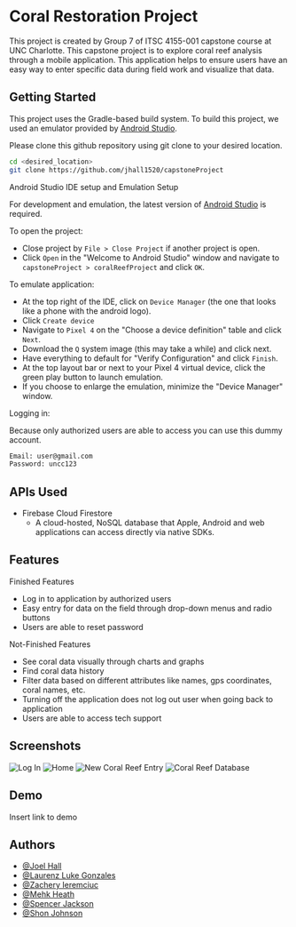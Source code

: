 
# Coral Restoration Project

This project is created by Group 7 of ITSC 4155-001 capstone course at UNC Charlotte. 
This capstone project is to explore coral reef analysis through a mobile application. 
This application helps to ensure users have an easy way to enter specific data during field work and visualize that data.



## Getting Started

This project uses the Gradle-based build system. 
To build this project, we used an emulator provided by [Android Studio](https://developer.android.com/studio).

Please clone this github repository using git clone to your desired location.

```bash
cd <desired_location>
git clone https://github.com/jhall1520/capstoneProject
```

Android Studio IDE setup and Emulation Setup

For development and emulation, the latest version of [Android Studio](https://developer.android.com/studio) is required. 

To open the project:
- Close project by `File > Close Project` if another project is open.
- Click `Open` in the "Welcome to Android Studio" window and navigate to `capstoneProject > coralReefProject` and click `OK`.

To emulate application:
- At the top right of the IDE, click on `Device Manager` (the one that looks like a phone with the android logo).
- Click `Create device`
- Navigate to `Pixel 4` on the "Choose a device definition" table and click `Next`.
- Download the `Q` system image (this may take a while) and click next.
- Have everything to default for "Verify Configuration" and click `Finish`.
- At the top layout bar or next to your Pixel 4 virtual device, click the green play button to launch emulation.
- If you choose to enlarge the emulation, minimize the "Device Manager" window.

Logging in:

Because only authorized users are able to access you can use this dummy account.
```bash
Email: user@gmail.com
Password: uncc123
```

## APIs Used

- Firebase Cloud Firestore
    * A cloud-hosted, NoSQL database that Apple, Android and web applications can access directly via native SDKs.

## Features
Finished Features
- Log in to application by authorized users
- Easy entry for data on the field through drop-down menus and radio buttons
- Users are able to reset password

Not-Finished Features
- See coral data visually through charts and graphs
- Find coral data history
- Filter data based on different attributes like names, gps coordinates, coral names, etc.
- Turning off the application does not log out user when going back to application
- Users are able to access tech support
## Screenshots

![Log In](https://i.gyazo.com/a9803b03bb690e1139e273775bae61a6.png)
![Home](https://i.gyazo.com/375b65374949de942c0d80a466ffd2f0.png)
![New Coral Reef Entry](https://i.gyazo.com/1cdeb05d625a997039f604116a4e39fe.png)
![Coral Reef Database](https://cdn.discordapp.com/attachments/934149911191097427/956731136741097522/unknown.png)


## Demo

Insert link to demo


## Authors

- [@Joel Hall](https://www.github.com/jhall1520)
- [@Laurenz Luke Gonzales](https://www.github.com/lgonza32)
- [@Zachery Ieremciuc](https://www.github.com/zachieremciuc)
- [@Mehk Heath](https://www.github.com/<>)
- [@Spencer Jackson](https://www.github.com/<>)
- [@Shon Johnson](https://www.github.com/<>)

